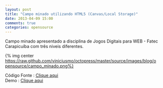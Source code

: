 ```yaml
---
layout: post
title: "Campo minado utilizando HTML5 (Canvas/Local Storage)"
date: 2013-04-09 15:00
comments: true
categories: opensource
---
```


Campo minado apresentado a disciplina de Jogos Digitais para WEB - Fatec Carapicuíba com três niveis diferentes.  

{% img center https://raw.github.com/viniciusmo/octopress/master/source/images/blog/opensource/campo_minado.png%}

Código Fonte : [Clique aqui](https://github.com/viniciusmo/minesweeper-html5 "Clique aqui")  
Demo : [Clique aqui](http://viniciusmo.github.io/games/minesweeper-html5/minesweeper.html "Clique aqui")

